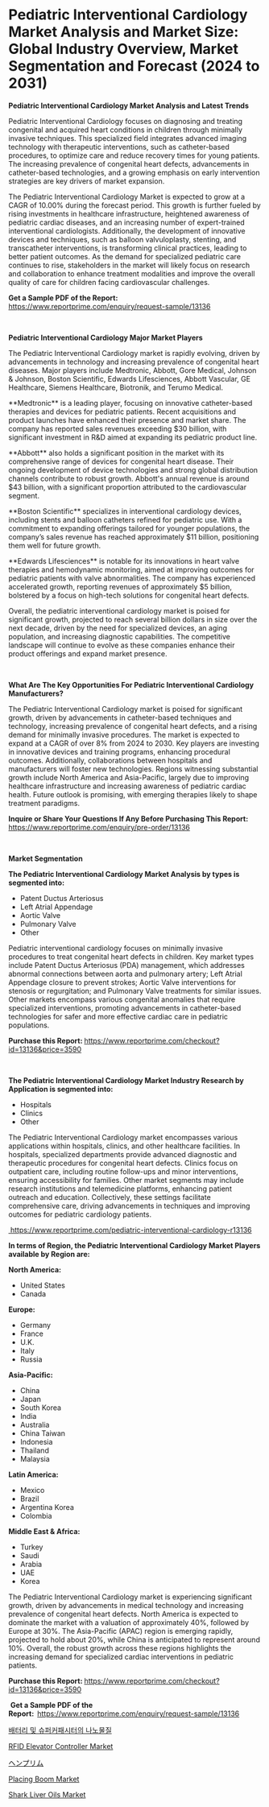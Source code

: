 <p><h1>Pediatric Interventional Cardiology Market Analysis and Market Size: Global Industry Overview, Market Segmentation and Forecast (2024 to 2031)</h1></p><p><strong>Pediatric Interventional Cardiology Market Analysis and Latest Trends</strong></p>
<p><p>Pediatric Interventional Cardiology focuses on diagnosing and treating congenital and acquired heart conditions in children through minimally invasive techniques. This specialized field integrates advanced imaging technology with therapeutic interventions, such as catheter-based procedures, to optimize care and reduce recovery times for young patients. The increasing prevalence of congenital heart defects, advancements in catheter-based technologies, and a growing emphasis on early intervention strategies are key drivers of market expansion.</p><p>The Pediatric Interventional Cardiology Market is expected to grow at a CAGR of 10.00% during the forecast period. This growth is further fueled by rising investments in healthcare infrastructure, heightened awareness of pediatric cardiac diseases, and an increasing number of expert-trained interventional cardiologists. Additionally, the development of innovative devices and techniques, such as balloon valvuloplasty, stenting, and transcatheter interventions, is transforming clinical practices, leading to better patient outcomes. As the demand for specialized pediatric care continues to rise, stakeholders in the market will likely focus on research and collaboration to enhance treatment modalities and improve the overall quality of care for children facing cardiovascular challenges.</p></p>
<p><strong>Get a Sample PDF of the Report:&nbsp;</strong> <a href="https://www.reportprime.com/enquiry/request-sample/13136">https://www.reportprime.com/enquiry/request-sample/13136</a></p>
<p>&nbsp;</p>
<p><strong>Pediatric Interventional Cardiology Major Market Players</strong></p>
<p><p>The Pediatric Interventional Cardiology market is rapidly evolving, driven by advancements in technology and increasing prevalence of congenital heart diseases. Major players include Medtronic, Abbott, Gore Medical, Johnson & Johnson, Boston Scientific, Edwards Lifesciences, Abbott Vascular, GE Healthcare, Siemens Healthcare, Biotronik, and Terumo Medical.</p><p>**Medtronic** is a leading player, focusing on innovative catheter-based therapies and devices for pediatric patients. Recent acquisitions and product launches have enhanced their presence and market share. The company has reported sales revenues exceeding $30 billion, with significant investment in R&D aimed at expanding its pediatric product line.</p><p>**Abbott** also holds a significant position in the market with its comprehensive range of devices for congenital heart disease. Their ongoing development of device technologies and strong global distribution channels contribute to robust growth. Abbott's annual revenue is around $43 billion, with a significant proportion attributed to the cardiovascular segment.</p><p>**Boston Scientific** specializes in interventional cardiology devices, including stents and balloon catheters refined for pediatric use. With a commitment to expanding offerings tailored for younger populations, the company’s sales revenue has reached approximately $11 billion, positioning them well for future growth.</p><p>**Edwards Lifesciences** is notable for its innovations in heart valve therapies and hemodynamic monitoring, aimed at improving outcomes for pediatric patients with valve abnormalities. The company has experienced accelerated growth, reporting revenues of approximately $5 billion, bolstered by a focus on high-tech solutions for congenital heart defects.</p><p>Overall, the pediatric interventional cardiology market is poised for significant growth, projected to reach several billion dollars in size over the next decade, driven by the need for specialized devices, an aging population, and increasing diagnostic capabilities. The competitive landscape will continue to evolve as these companies enhance their product offerings and expand market presence.</p></p>
<p>&nbsp;</p>
<p><strong>What Are The Key Opportunities For Pediatric Interventional Cardiology Manufacturers?</strong></p>
<p><p>The Pediatric Interventional Cardiology market is poised for significant growth, driven by advancements in catheter-based techniques and technology, increasing prevalence of congenital heart defects, and a rising demand for minimally invasive procedures. The market is expected to expand at a CAGR of over 8% from 2024 to 2030. Key players are investing in innovative devices and training programs, enhancing procedural outcomes. Additionally, collaborations between hospitals and manufacturers will foster new technologies. Regions witnessing substantial growth include North America and Asia-Pacific, largely due to improving healthcare infrastructure and increasing awareness of pediatric cardiac health. Future outlook is promising, with emerging therapies likely to shape treatment paradigms.</p></p>
<p><strong>Inquire or Share Your Questions If Any Before Purchasing This Report:</strong> <a href="https://www.reportprime.com/enquiry/pre-order/13136">https://www.reportprime.com/enquiry/pre-order/13136</a></p>
<p>&nbsp;</p>
<p><strong>Market Segmentation</strong></p>
<p><strong>The Pediatric Interventional Cardiology Market Analysis by types is segmented into:</strong></p>
<p><ul><li>Patent Ductus Arteriosus</li><li>Left Atrial Appendage</li><li>Aortic Valve</li><li>Pulmonary Valve</li><li>Other</li></ul></p>
<p><p>Pediatric interventional cardiology focuses on minimally invasive procedures to treat congenital heart defects in children. Key market types include Patent Ductus Arteriosus (PDA) management, which addresses abnormal connections between aorta and pulmonary artery; Left Atrial Appendage closure to prevent strokes; Aortic Valve interventions for stenosis or regurgitation; and Pulmonary Valve treatments for similar issues. Other markets encompass various congenital anomalies that require specialized interventions, promoting advancements in catheter-based technologies for safer and more effective cardiac care in pediatric populations.</p></p>
<p><strong>Purchase this Report:&nbsp;</strong><a href="https://www.reportprime.com/checkout?id=13136&price=3590">https://www.reportprime.com/checkout?id=13136&price=3590</a></p>
<p>&nbsp;</p>
<p><strong>The Pediatric Interventional Cardiology Market Industry Research by Application is segmented into:</strong></p>
<p><ul><li>Hospitals</li><li>Clinics</li><li>Other</li></ul></p>
<p><p>The Pediatric Interventional Cardiology market encompasses various applications within hospitals, clinics, and other healthcare facilities. In hospitals, specialized departments provide advanced diagnostic and therapeutic procedures for congenital heart defects. Clinics focus on outpatient care, including routine follow-ups and minor interventions, ensuring accessibility for families. Other market segments may include research institutions and telemedicine platforms, enhancing patient outreach and education. Collectively, these settings facilitate comprehensive care, driving advancements in techniques and improving outcomes for pediatric cardiology patients.</p></p>
<p><a href="https://www.reportprime.com/pediatric-interventional-cardiology-r13136">&nbsp;https://www.reportprime.com/pediatric-interventional-cardiology-r13136</a></p>
<p><strong>In terms of Region, the Pediatric Interventional Cardiology Market Players available by Region are:</strong></p>
<p>
    <p> <strong> North America: </strong>
        <ul>
            <li>United States</li>
            <li>Canada</li>
        </ul>
        </p> 
    <p> <strong> Europe: </strong>
        <ul>
            <li>Germany</li>
            <li>France</li>
            <li>U.K.</li>
            <li>Italy</li>
            <li>Russia</li>
        </ul>
        </p> 
    <p> <strong> Asia-Pacific: </strong>
        <ul>
            <li>China</li>
            <li>Japan</li>
            <li>South Korea</li>
            <li>India</li>
            <li>Australia</li>
            <li>China Taiwan</li>
            <li>Indonesia</li>
            <li>Thailand</li>
            <li>Malaysia</li>
        </ul>
        </p> 
    <p> <strong> Latin America: </strong>
        <ul>
            <li>Mexico</li>
            <li>Brazil</li>
            <li>Argentina Korea</li>
            <li>Colombia</li>
        </ul>
        </p> 
    <p> <strong> Middle East & Africa: </strong>
        <ul>
            <li>Turkey</li>
            <li>Saudi</li>
            <li>Arabia</li>
            <li>UAE</li>
            <li>Korea</li>
        </ul>
    </p>
    </p>
<p><p>The Pediatric Interventional Cardiology market is experiencing significant growth, driven by advancements in medical technology and increasing prevalence of congenital heart defects. North America is expected to dominate the market with a valuation of approximately 40%, followed by Europe at 30%. The Asia-Pacific (APAC) region is emerging rapidly, projected to hold about 20%, while China is anticipated to represent around 10%. Overall, the robust growth across these regions highlights the increasing demand for specialized cardiac interventions in pediatric patients.</p></p>
<p><strong>Purchase this Report: </strong><a href="https://www.reportprime.com/checkout?id=13136&price=3590">https://www.reportprime.com/checkout?id=13136&price=3590</a></p>
<p>&nbsp;<strong>Get a Sample PDF of the Report:&nbsp;&nbsp;</strong><a href="https://www.reportprime.com/enquiry/request-sample/13136">https://www.reportprime.com/enquiry/request-sample/13136</a></p>
<p><strong></strong></p>
<p><p><a href="https://medium.com/@jennaduke56/nanomaterials-in-batteries-and-supercapacitors-market-%EC%9D%98-%EA%B8%80%EB%A1%9C%EB%B2%8C-%EC%8B%9C%EC%9E%A5-%EA%B0%9C%EC%9A%94%EB%8A%94-%EC%A0%84-%EC%84%B8%EA%B3%84-%EB%B0%8F-%EC%A3%BC%EC%9A%94-%EC%8B%9C%EC%9E%A5%EC%9D%98-%EC%82%B0%EC%97%85%EC%97%90-%EC%98%81%ED%96%A5%EC%9D%84-%EB%AF%B8%EC%B9%98%EB%8A%94-%EC%A3%BC%EC%9A%94-387af597283a">배터리 및 슈퍼커패시터의 나노물질</a></p><p><a href="https://issuu.com/reportprime-2/docs/rfid-elevator-controller-market-siz_9e4a38d12d19fc">RFID Elevator Controller Market</a></p><p><a href="https://medium.com/@qirvhhyf42/hemplime-market-%E3%81%AE%E3%82%B0%E3%83%AD%E3%83%BC%E3%83%90%E3%83%AB%E5%B8%82%E5%A0%B4%E6%A6%82%E8%A6%81%E3%81%AF-%E4%B8%96%E7%95%8C%E3%81%8A%E3%82%88%E3%81%B3%E4%B8%BB%E8%A6%81%E5%B8%82%E5%A0%B4%E3%81%AB%E3%81%8A%E3%81%91%E3%82%8B%E6%A5%AD%E7%95%8C%E3%81%AB%E5%BD%B1%E9%9F%BF%E3%82%92%E4%B8%8E%E3%81%88%E3%82%8B%E4%B8%BB%E8%A6%81%E3%81%AA%E3%83%88%E3%83%AC%E3%83%B3%E3%83%89%E3%81%AB%E3%81%A4%E3%81%84%E3%81%A6-%E7%8B%AC%E8%87%AA%E3%81%AE%E8%A6%96%E7%82%B9%E3%82%92%E6%8F%90%E4%BE%9B%E3%81%97%E3%81%BE%E3%81%99-444a477586aa">ヘンプリム</a></p><p><a href="https://issuu.com/reportprime-2/docs/placing-boom-market-size-2030.pptx_9545885be83ee1">Placing Boom Market</a></p><p><a href="https://medium.com/@rhys_bevs91/shark-liver-oils-market-size-share-trends-analysis-report-by-end-use-food-industry-textile-cbb7518c4090">Shark Liver Oils Market</a></p></p>